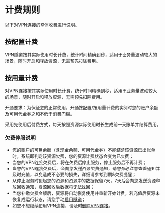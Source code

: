 # 计费规则
以下对VPN连接的整体收费进行说明。

## 按配置计费

VPN隧道按其实际使用时长计费，统计时间精确到秒，适用于业务量波动较大的场景，随时开启和释放资源，无需预先扣除费用。

## 按用量计费

对VPN连接按其实际使用时长计费，统计时间精确到秒，适用于业务量波动较大的场景，随时开启和释放资源，无需预先扣除费用。

开通要求：为保证您的正常使用，开通按配置/按用量计费的实例时您的账户余额及可用代金券之和不低于消费门槛。

采用先使用后付费方式，每天按照资源实际使用时长生成前一天账单并结算费用。

### 欠费停服说明
* 您的账户的可用余额（含现金余额、可用代金券）不能结清该资源已出账单时，系统即判定该资源欠费，您的资源计费状态会变为已欠费；
* 当您的VPN连接欠费后，将在欠费后停止服务，停止服务后不再计费；
* 当您的VPN连接欠费后，会向您发送资源欠费通知，请您务必注意查看通知并及时充值，以免造成不必要的损失，详细请参考到期&欠费提醒；
* 从停止服务时刻起您的资源和资源中的数据保留7天，7天后会向您发送资源释放回收通知，资源回收后数据将无法找回；
* 当您补缴欠费金额后，资源将自动恢复使用并重新开始计费。若充值后资源未恢复成运行状态，请您手动[启用隧道](../Operation-Guide/VPN-Connection-Management/VPN-Tunnel.md)；
* 如您不想继续使用VPN连接，请及时[删除VPN连接](../Operation-Guide/VPN-Connection-Management/VPN-Connection.md)。
